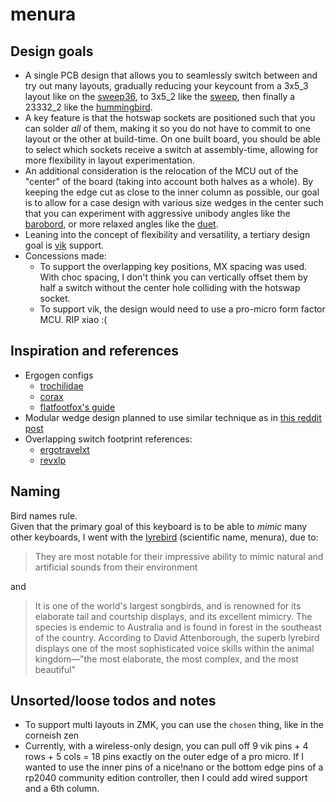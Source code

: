 # menura

## Design goals

- A single PCB design that allows you to seamlessly switch between and try out many layouts, gradually reducing your keycount from a 3x5\_3 layout like on the [sweep36](https://github.com/sadekbaroudi/sweep36), to 3x5\_2 like the [sweep](https://github.com/davidphilipbarr/Sweep), then finally a 23332\_2 like the [hummingbird](https://github.com/PJE66/hummingbird).
- A key feature is that the hotswap sockets are positioned such that you can solder *all* of them, making it so you do not have to commit to one layout or the other at build-time. On one built board, you should be able to select which sockets receive a switch at assembly-time, allowing for more flexibility in layout experimentation.
- An additional consideration is the relocation of the MCU out of the "center" of the board (taking into account both halves as a whole). By keeping the edge cut as close to the inner column as possible, our goal is to allow for a case design with various size wedges in the center such that you can experiment with aggressive unibody angles like the [barobord](https://github.com/sadekbaroudi/barobord), or more relaxed angles like the [duet](https://github.com/zzeneg/duet).
- Leaning into the concept of flexibility and versatility, a tertiary design goal is [vik](https://github.com/sadekbaroudi/vik) support.
- Concessions made:
    - To support the overlapping key positions, MX spacing was used. With choc spacing, I don't think you can vertically offset them by half a switch without the center hole colliding with the hotswap socket.
    - To support vik, the design would need to use a pro-micro form factor MCU. RIP xiao :(

## Inspiration and references

- Ergogen configs
    - [trochilidae](https://github.com/jcmkk3/trochilidae/tree/main)
    - [corax](https://github.com/dnlbauer/corax-keyboard/tree/main)
    - [flatfootfox's guide](https://flatfootfox.com/ergogen-introduction/)
- Modular wedge design planned to use similar technique as in [this reddit post](https://redd.it/1ej0ngl)
- Overlapping switch footprint references:
    - [ergotravelxt](https://github.com/FIXMBR/ErgoTravelXT)
    - [revxlp](https://gitlab.com/lpgalaxy/revxlp)

## Naming

Bird names rule.  
Given that the primary goal of this keyboard is to be able to *mimic* many other keyboards, I went with the [lyrebird](https://en.wikipedia.org/wiki/Lyrebird) (scientific name, menura), due to:

> They are most notable for their impressive ability to mimic natural and artificial sounds from their environment

and

> It is one of the world's largest songbirds, and is renowned for its elaborate tail and courtship displays, and its excellent mimicry. The species is endemic to Australia and is found in forest in the southeast of the country. According to David Attenborough, the superb lyrebird displays one of the most sophisticated voice skills within the animal kingdom—"the most elaborate, the most complex, and the most beautiful"

## Unsorted/loose todos and notes

- To support multi layouts in ZMK, you can use the `chosen` thing, like in the corneish zen
- Currently, with a wireless-only design, you can pull off 9 vik pins + 4 rows + 5 cols = 18 pins exactly on the outer edge of a pro micro. If I wanted to use the inner pins of a nice!nano or the bottom edge pins of a rp2040 community edition controller, then I could add wired support and a 6th column.
